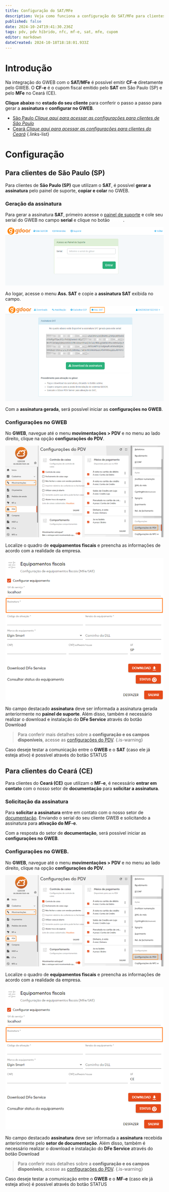 ```yaml
---
title: Configuração do SAT/MFe
description: Veja como funciona a configuração do SAT/MFe para clientes de São Paulo (SP) e Ceará (CE) no GWEB.
published: false
date: 2024-10-24T19:41:30.236Z
tags: pdv, pdv híbrido, nfc, mf-e, sat, mfe, cupom
editor: markdown
dateCreated: 2024-10-18T18:18:01.933Z
---
```


# Introdução
Na integração do GWEB com o **SAT/MFe** é possível emitir **CF-e** diretamente pelo GWEB. O **CF-e** é o cupom fiscal emitido pelo **SAT** em São Paulo (SP) e pelo **MFe** no Ceará (CE).

**Clique abaixo** no **estado do seu cliente** para conferir o passo a passo para gerar a **assinatura** e **configurar no GWEB**.

- [São Paulo *Clique aqui para acessar as configurações para clientes de São Paulo*](#para-clientes-de-s%C3%A3o-paulo-sp)
- [Ceará *Clique aqui para acessar as configurações para clientes do Ceará*](#para-clientes-do-ceará-ce)
{.links-list}

# Configuração
## Para clientes de São Paulo (SP)

Para clientes de **São Paulo (SP)** que utilizam o **SAT**, é possível **gerar a assinatura** pelo painel de suporte, **copiar e colar** no GWEB.

### Geração da assinatura
Para gerar a assinatura **SAT**, primeiro acesse o [painel de suporte](https://painel.gdoor.com.br/suporte/login) e cole seu serial do GWEB no campo **serial** e clique no botão <span style="color:white;" class="mat-button success" >Entrar</span>.

![Informar o serial GWEB](/tutoriais/configuracao-mfe-sat/1_serial_sat.png)

Ao logar, acesse o menu **Ass. SAT** e copie a **assinatura SAT** exibida no campo.

![Copiar a assinatura SAT](/tutoriais/configuracao-mfe-sat/2_menu_ass_sat.png)

Com a **assinatura gerada**, será possível iniciar as **configurações no GWEB**.

### Configurações no GWEB

No **GWEB**, navegue até o menu **movimentações > PDV** e no menu ao lado direito, clique na opção **configurações do PDV**.

![Menu de configurações do PDV](/tutoriais/configuracao-mfe-sat/3_config_sp_ce_menu.png)

Localize o quadro de **equipamentos fiscais** e preencha as informações de acordo com a realidade da empresa.

![Configurações dos equipamentos fiscais](/tutoriais/configuracao-mfe-sat/4_config_sp.png)

No campo destacado **assinatura** deve ser informada a assinatura gerada anteriormente no **painel de suporte**. Além disso, também é necessário realizar o download e instalação do **DFe Service** através do botão <span class="mat-button mat-accent">Download <em class="mdi mdi-download"></em></span>

> Para conferir mais detalhes sobre a **configuração e os campos disponíveis**, acesse as [configurações do PDV](https://help.gdoorweb.com.br/pt-br/movimentos/pdv#Equipamentos-Fiscais).
{.is-warning}

Caso deseje testar a comunicação entre o **GWEB** e o **SAT** (caso ele já esteja ativo) é possível através do botão <span class="mat-button mat-accent">STATUS <em class="mdi mdi-refresh-circle"></em></span>

## Para clientes do Ceará (CE)

Para clientes do **Ceará (CE)** que utilizam o **MF-e**, é necessário **entrar em contato** com o nosso setor de **documentação** para **solicitar a assinatura**.

### Solicitação da assinatura

Para **solicitar a assinatura** entre em contato com o nosso setor de [documentação](https://gdoor.com.br/documentacao/). Enviando o serial do seu cliente GWEB e solicitando a assinatura para **ativação do MF-e**.

Com a resposta do setor de **documentação**, será possível iniciar as **configurações no GWEB**.

### Configurações no GWEB.

No **GWEB**, navegue até o menu **movimentações > PDV** e no menu ao lado direito, clique na opção **configurações do PDV**.

![Menu de configurações do PDV](/tutoriais/configuracao-mfe-sat/3_config_sp_ce_menu.png)

Localize o quadro de **equipamentos fiscais** e preencha as informações de acordo com a realidade da empresa.

![Configurações dos equipamentos fiscais](/tutoriais/configuracao-mfe-sat/4_config_ce.png)

No campo destacado **assinatura** deve ser informada a **assinatura** recebida anteriormente pelo **setor de documentação**. Além disso, também é necessário realizar o download e instalação do **DFe Service** através do botão <span class="mat-button mat-accent">Download <em class="mdi mdi-download"></em></span>

> Para conferir mais detalhes sobre a **configuração e os campos disponíveis**, acesse as [configurações do PDV](https://help.gdoorweb.com.br/pt-br/movimentos/pdv#Equipamentos-Fiscais).
{.is-warning}

Caso deseje testar a comunicação entre o **GWEB** e o **MF-e** (caso ele já esteja ativo) é possível através do botão <span class="mat-button mat-accent">STATUS <em class="mdi mdi-refresh-circle"></em></span>
